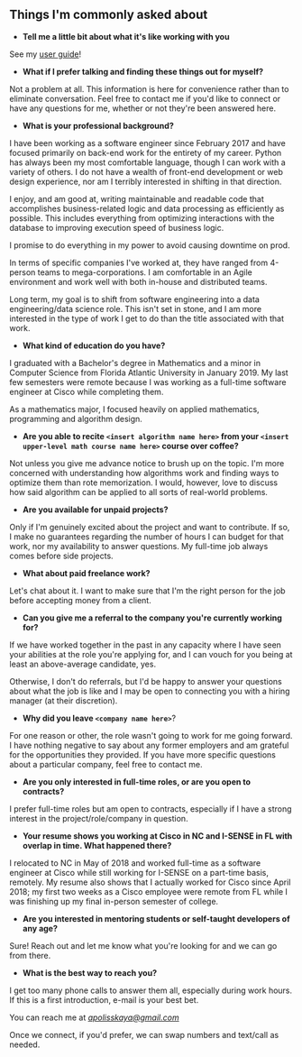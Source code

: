 
## Things I'm commonly asked about
- **Tell me a little bit about what it's like working with you**

See my [user guide](user_guide.md)!


- **What if I prefer talking and finding these things out for myself?**
 
Not a problem at all. This information is here for convenience rather than to eliminate conversation. Feel free to contact me if you'd like to connect or have any questions for me, whether or not they're been answered here.
 
 
- **What is your professional background?**

I have been working as a software engineer since February 2017 and have focused primarily on back-end work for the entirety of my career. Python has always been my most comfortable language, though I can work with a variety of others. I do not have a wealth of front-end development or web design experience, nor am I terribly interested in shifting in that direction.

I enjoy, and am good at, writing maintainable and readable code that accomplishes business-related logic and data processing as efficiently as possible. This includes everything from optimizing interactions with the database to improving execution speed of business logic.

I promise to do everything in my power to avoid causing downtime on prod.

In terms of specific companies I've worked at, they have ranged from 4-person teams to mega-corporations. I am comfortable in an Agile environment and work well with both in-house and distributed teams.

Long term, my goal is to shift from software engineering into a data engineering/data science role. This isn't set in stone, and I am more interested in the type of work I get to do than the title associated with that work.


- **What kind of education do you have?**

I graduated with a Bachelor's degree in Mathematics and a minor in Computer Science from Florida Atlantic University in January 2019. My last few semesters were remote because I was working as a full-time software engineer at Cisco while completing them.

As a mathematics major, I focused heavily on applied mathematics, programming and algorithm design.


- **Are you able to recite `<insert algorithm name here>` from your `<insert upper-level math course name here>` course over coffee?**

Not unless you give me advance notice to brush up on the topic. I'm more concerned with understanding how algorithms work and finding ways to optimize them than rote memorization. I would, however, love to discuss how said algorithm can be applied to all sorts of real-world problems.


- **Are you available for unpaid projects?**

Only if I'm genuinely excited about the project and want to contribute. If so, I make no guarantees regarding the number of hours I can budget for that work, nor my availability to answer questions. My full-time job always comes before side projects.


- **What about paid freelance work?**

Let's chat about it. I want to make sure that I'm the right person for the job before accepting money from a client.


- **Can you give me a referral to the company you're currently working for?** 

If we have worked together in the past in any capacity where I have seen your abilities at the role you're applying for, and I can vouch for you being at least an above-average candidate, yes.

Otherwise, I don't do referrals, but I'd be happy to answer your questions about what the job is like and I may be open to connecting you with a hiring manager (at their discretion).


- **Why did you leave `<company name here>`**?

For one reason or other, the role wasn't going to work for me going forward. I have nothing negative to say about any former employers and am grateful for the opportunities they provided. If you have more specific questions about a particular company, feel free to contact me.


- **Are you only interested in full-time roles, or are you open to contracts?**

I prefer full-time roles but am open to contracts, especially if I have a strong interest in the project/role/company in question.


- **Your resume shows you working at Cisco in NC and I-SENSE in FL with overlap in time. What happened there?**

I relocated to NC in May of 2018 and worked full-time as a software engineer at Cisco while still working for I-SENSE on a part-time basis, remotely. My resume also shows that I actually worked for Cisco since April 2018; my first two weeks as a Cisco employee were remote from FL while I was finishing up my final in-person semester of college.


- **Are you interested in mentoring students or self-taught developers of any age?**

Sure! Reach out and let me know what you're looking for and we can go from there.


- **What is the best way to reach you?**

I get too many phone calls to answer them all, especially during work hours. If this is a first introduction, e-mail is your best bet.

You can reach me at *apolisskaya@gmail.com*

Once we connect, if you'd prefer, we can swap numbers and text/call as needed.
